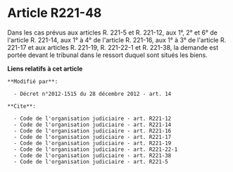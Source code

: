 # Article R221-48

Dans les cas prévus aux articles R. 221-5 et R. 221-12, aux 1°, 2° et 6° de l'article R. 221-14, aux 1° à 4° de l'article R.
221-16, aux 1° à 3° de l'article R. 221-17 et aux articles R. 221-19, R. 221-22-1 et R. 221-38, la demande est portée devant
le tribunal dans le ressort duquel sont situés les biens.

**Liens relatifs à cet article**

	**Modifié par**:

	  - Décret n°2012-1515 du 28 décembre 2012 - art. 14

	**Cite**:

	  - Code de l'organisation judiciaire - art. R221-12
	  - Code de l'organisation judiciaire - art. R221-14
	  - Code de l'organisation judiciaire - art. R221-16
	  - Code de l'organisation judiciaire - art. R221-17
	  - Code de l'organisation judiciaire - art. R221-19
	  - Code de l'organisation judiciaire - art. R221-22-1
	  - Code de l'organisation judiciaire - art. R221-38
	  - Code de l'organisation judiciaire - art. R221-5
